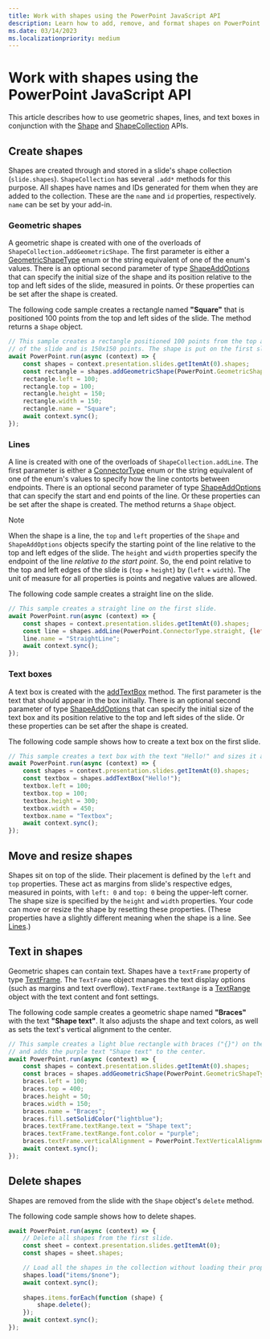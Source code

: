 ```yaml
---
title: Work with shapes using the PowerPoint JavaScript API
description: Learn how to add, remove, and format shapes on PowerPoint slides.
ms.date: 03/14/2023
ms.localizationpriority: medium
---
```


# Work with shapes using the PowerPoint JavaScript API

This article describes how to use geometric shapes, lines, and text boxes in conjunction with the [Shape](/javascript/api/powerpoint/powerpoint.shape) and [ShapeCollection](/javascript/api/powerpoint/powerpoint.shapecollection) APIs.

## Create shapes

Shapes are created through and stored in a slide's shape collection (`slide.shapes`). `ShapeCollection` has several `.add*` methods for this purpose. All shapes have names and IDs generated for them when they are added to the collection. These are the `name` and `id` properties, respectively. `name` can be set by your add-in.

### Geometric shapes

A geometric shape is created with one of the overloads of `ShapeCollection.addGeometricShape`. The first parameter is either a [GeometricShapeType](/javascript/api/powerpoint/powerpoint.geometricshapetype) enum or the string equivalent of one of the enum's values. There is an optional second parameter of type [ShapeAddOptions](/javascript/api/powerpoint/powerpoint.shapeaddoptions) that can specify the initial size of the shape and its position relative to the top and left sides of the slide, measured in points. Or these properties can be set after the shape is created.

The following code sample creates a rectangle named **"Square"** that is positioned 100 points from the top and left sides of the slide. The method returns a `Shape` object.

```js
// This sample creates a rectangle positioned 100 points from the top and left sides
// of the slide and is 150x150 points. The shape is put on the first slide.
await PowerPoint.run(async (context) => {
    const shapes = context.presentation.slides.getItemAt(0).shapes;
    const rectangle = shapes.addGeometricShape(PowerPoint.GeometricShapeType.rectangle);
    rectangle.left = 100;
    rectangle.top = 100;
    rectangle.height = 150;
    rectangle.width = 150;
    rectangle.name = "Square";
    await context.sync();
});
```

### Lines

A line is created with one of the overloads of `ShapeCollection.addLine`. The first parameter is either a [ConnectorType](/javascript/api/powerpoint/powerpoint.connectortype) enum or the string equivalent of one of the enum's values to specify how the line contorts between endpoints. There is an optional second parameter of type [ShapeAddOptions](/javascript/api/powerpoint/powerpoint.shapeaddoptions) that can specify the start and end points of the line. Or these properties can be set after the shape is created. The method returns a `Shape` object.

> [!NOTE]
> When the shape is a line, the `top` and `left` properties of the `Shape` and `ShapeAddOptions` objects specify the starting point of the line relative to the top and left edges of the slide. The `height` and `width` properties specify the endpoint of the line *relative to the start point*. So, the end point relative to the top and left edges of the slide is (`top` + `height`) by (`left` + `width`). The unit of measure for all properties is points and negative values are allowed.

The following code sample creates a straight line on the slide.

```js
// This sample creates a straight line on the first slide.
await PowerPoint.run(async (context) => {
    const shapes = context.presentation.slides.getItemAt(0).shapes;
    const line = shapes.addLine(PowerPoint.ConnectorType.straight, {left: 200, top: 50, height: 300, width: 150});
    line.name = "StraightLine";
    await context.sync();
});
```

### Text boxes

A text box is created with the [addTextBox](/javascript/api/powerpoint/powerpoint.shapecollection#powerpoint-powerpoint-shapecollection-addtextbox-member(1)) method. The first parameter is the text that should appear in the box initially. There is an optional second parameter of type [ShapeAddOptions](/javascript/api/powerpoint/powerpoint.shapeaddoptions) that can specify the initial size of the text box and its position relative to the top and left sides of the slide. Or these properties can be set after the shape is created.

The following code sample shows how to create a text box on the first slide.

```js
// This sample creates a text box with the text "Hello!" and sizes it appropriately.
await PowerPoint.run(async (context) => {
    const shapes = context.presentation.slides.getItemAt(0).shapes;
    const textbox = shapes.addTextBox("Hello!");
    textbox.left = 100;
    textbox.top = 100;
    textbox.height = 300;
    textbox.width = 450;
    textbox.name = "Textbox";
    await context.sync();
});
```

## Move and resize shapes

Shapes sit on top of the slide. Their placement is defined by the `left` and `top` properties. These act as margins from slide's respective edges, measured in points, with `left: 0` and `top: 0` being the upper-left corner. The shape size is specified by the `height` and `width` properties. Your code can move or resize the shape by resetting these properties. (These properties have a slightly different meaning when the shape is a line. See [Lines](#lines).)

## Text in shapes

Geometric shapes can contain text. Shapes have a `textFrame` property of type [TextFrame](/javascript/api/powerpoint/powerpoint.textframe). The `TextFrame` object manages the text display options (such as margins and text overflow). `TextFrame.textRange` is a [TextRange](/javascript/api/powerpoint/powerpoint.textrange) object with the text content and font settings.

The following code sample creates a geometric shape named **"Braces"** with the text **"Shape text"**. It also adjusts the shape and text colors, as well as sets the text's vertical alignment to the center.

```js
// This sample creates a light blue rectangle with braces ("{}") on the left and right ends
// and adds the purple text "Shape text" to the center.
await PowerPoint.run(async (context) => {
    const shapes = context.presentation.slides.getItemAt(0).shapes;
    const braces = shapes.addGeometricShape(PowerPoint.GeometricShapeType.bracePair);
    braces.left = 100;
    braces.top = 400;
    braces.height = 50;
    braces.width = 150;
    braces.name = "Braces";
    braces.fill.setSolidColor("lightblue");
    braces.textFrame.textRange.text = "Shape text";
    braces.textFrame.textRange.font.color = "purple";
    braces.textFrame.verticalAlignment = PowerPoint.TextVerticalAlignment.middleCentered;
    await context.sync();
});
```

## Delete shapes

Shapes are removed from the slide with the `Shape` object's `delete` method.

The following code sample shows how to delete shapes.

```js
await PowerPoint.run(async (context) => {
    // Delete all shapes from the first slide.
    const sheet = context.presentation.slides.getItemAt(0);
    const shapes = sheet.shapes;

    // Load all the shapes in the collection without loading their properties.
    shapes.load("items/$none");
    await context.sync();
        
    shapes.items.forEach(function (shape) {
        shape.delete();
    });
    await context.sync();
});
```

